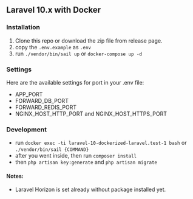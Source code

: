 ## Laravel 10.x with Docker

### Installation

1. Clone this repo or download the zip file from release page.
2. copy the `.env.example` as `.env`
3. run `./vendor/bin/sail up` or `docker-compose up -d`

### Settings

Here are the available settings for port in your .env file:
- APP_PORT
- FORWARD_DB_PORT
- FORWARD_REDIS_PORT
- NGINX_HOST_HTTP_PORT and NGINX_HOST_HTTPS_PORT

### Development
- run `docker exec -ti laravel-10-dockerized-laravel.test-1 bash` or `./vendor/bin/sail {COMMAND}`
- after you went inside, then run `composer install`
- then `php artisan key:generate` and `php artisan migrate`

#### Notes:
- Laravel Horizon is set already without package installed yet.
